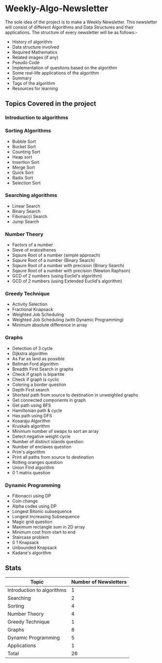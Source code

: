 # Weekly-Algo-Newsletter


The sole idea of the project is to make a Weekly Newsletter. This newsletter will consist of different Algorithms and Data Structures and their applications. The structure of every newsletter will be as follows:-

- History of algorithm
- Data structure involved
- Required Mathematics
- Related images (if any)
- Pseudo Code
- Implementation of questions based on the algorithm
- Some real-life applications of the algorithm
- Summary
- Tags of the algorithm
- Resources for learning

## Topics Covered in the project

### Introduction to algorithms

### Sorting Algorithms
- Bubble Sort
- Bucket Sort
- Counting Sort
- Heap sort
- Insertion Sort
- Merge Sort
- Quick Sort
- Radix Sort
- Selection Sort

### Searching algorithms
- Linear Search
- Binary Search
- Fibonacci Search
- Jump Search

### Number Theory
- Factors of a number
- Sieve of eratosthenes
- Sqaure Root of a number (simple approach) 
- Sqaure Root of a number (Binary Search) 
- Sqaure Root of a number with precision (Binary Search) 
- Sqaure Root of a number with precision (Newton Raphson) 
- GCD of 2 numbers (using Euclid's algorithm)
- GCD of 2 numbers (using Extended Euclid's algorithm)

### Greedy Technique
- Activity Selection 
- Fractional Knapsack 
- Weighted Job Scheduling
- Weighted Job Scheduling (with Dynamic Programming)
- Minimum absolute difference in array

### Graphs
- Detection of 3 cycle
- Dijkstra algorithm
- As Far as land as possible
- Bellman Ford algorithm
- Breadth First Search in graphs
- Check if graph is bipartite
- Check if graph is cyclic
- Coloring a border question
- Depth First search
- Shortest path from source to destination in unweighted graphs
- Get connected components in graph
- Get path using BFS
- Hamiltonian path & cycle
- Has path using DFS
- Kosaraju Algorithm
- Kruskals algorithm
- Minimum number of swaps to sort an array
- Detect negative weight cycle
- Number of distinct islands question
- Number of enclaves question
- Prim's algorithm
- Print all paths from source to destination
- Rotting oranges question
- Union Find algorithm
- 0 1 matrix question

### Dynamic Programming
- Fibonacci using DP
- Coin change
- Alpha codes using DP
- Longest Bitonic subsequence
- Longest Increasing Subsequence
- Magic grid question
- Maximum rectangle sum in 2D array
- Minimum cost from start to end
- Staircase problem
- 0 1 Knapsack
- Unbounded Knapsack
- Kadane's algorithm

## Stats

| Topic         | Number of Newsletters |
| ------------- | ------------- |
| Introduction to algorithms  | 1  |
| Searching  | 2  |
| Sorting | 4  |
| Number Theory  | 4  |
| Greedy Technique  | 1  |
| Graphs  | 8  |
| Dynamic Programming  | 5  |
| Applications  | 1  |
| Total  | 26 |


